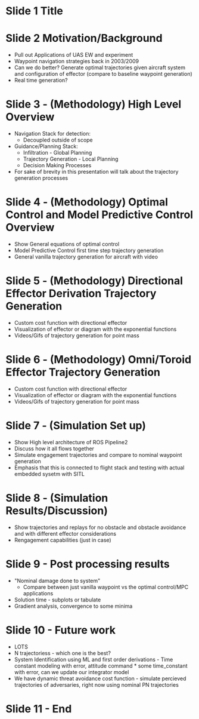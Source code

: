 # Slide 1 Title

# Slide 2  Motivation/Background
- Pull out Applications of UAS EW and experiment 
- Waypoint navigation strategies back in 2003/2009
- Can we do better? Generate optimal trajectories given aircraft system and configuration of effector (compare to baseline waypoint generation) 
- Real time generation?

# Slide 3 - (Methodology) High Level Overview 
- Navigation Stack for detection:
    - Decoupled outside of scope 
- Guidance/Planning Stack: 
    - Infiltration - Global Planning 
    - Trajectory Generation - Local Planning 
    - Decision Making Processes 
- For sake of brevity in this presentation will talk about the trajectory generation processes 

# Slide 4 - (Methodology) Optimal Control and Model Predictive Control Overview
- Show General equations of optimal control 
- Model Predictive Control first time step trajectory generation  
- General vanilla trajectory generation for aircraft with video 

# Slide 5 - (Methodology) Directional Effector Derivation Trajectory Generation 
- Custom cost function with directional effector
- Visualization of effector or diagram with the exponential functions 
- Videos/Gifs of trajectory generation for point mass

# Slide 6 - (Methodology) Omni/Toroid Effector Trajectory Generation 
- Custom cost function with directional effector
- Visualization of effector or diagram with the exponential functions 
- Videos/Gifs of trajectory generation for point mass

# Slide 7 -  (Simulation Set up) 
- Show High level architecture of ROS Pipeline2 
- Discuss how it all flows together
- Simulate engagement trajectories and compare to nominal waypoint generation   
- Emphasis that this is connected to flight stack and testing with actual embedded sysetm with SITL 

# Slide 8 - (Simulation Results/Discussion)
- Show trajectories and replays for no obstacle and obstacle avoidance and with different effector considerations  
- Rengagement capabilities (just in case)

# Slide 9 - Post processing results
- "Nominal damage done to system" 
    - Compare between just vanilla waypoint vs the optimal control/MPC applications 
- Solution time - subplots or tabulate  
- Gradient analysis, convergence to some minima 

# Slide 10 - Future work 
- LOTS 
- N trajectoriess - which one is the best? 
- System Identification using ML and first order derivations - Time constant modeling with error, attitude command * some time_constant with error, can we update our integrator model
- We have dynamic threat avoidance cost function - simulate percieved trajectories of adversaries, right now using nominal PN trajectories  


# Slide 11 - End 